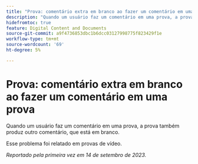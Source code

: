 ```yaml
---
title: "Prova: comentário extra em branco ao fazer um comentário em uma prova"
description: "Quando um usuário faz um comentário em uma prova, a prova também produz outro comentário, que está em branco."
hidefromtoc: true
feature: Digital Content and Documents
source-git-commit: a9f4736853dbc1b6dcc03127998775f823429f1e
workflow-type: tm+mt
source-wordcount: '69'
ht-degree: 5%

---
```



# Prova: comentário extra em branco ao fazer um comentário em uma prova

<!--WF, WFP TOCs-->

Quando um usuário faz um comentário em uma prova, a prova também produz outro comentário, que está em branco.

Esse problema foi relatado em provas de vídeo.

_Reportado pela primeira vez em 14 de setembro de 2023._
